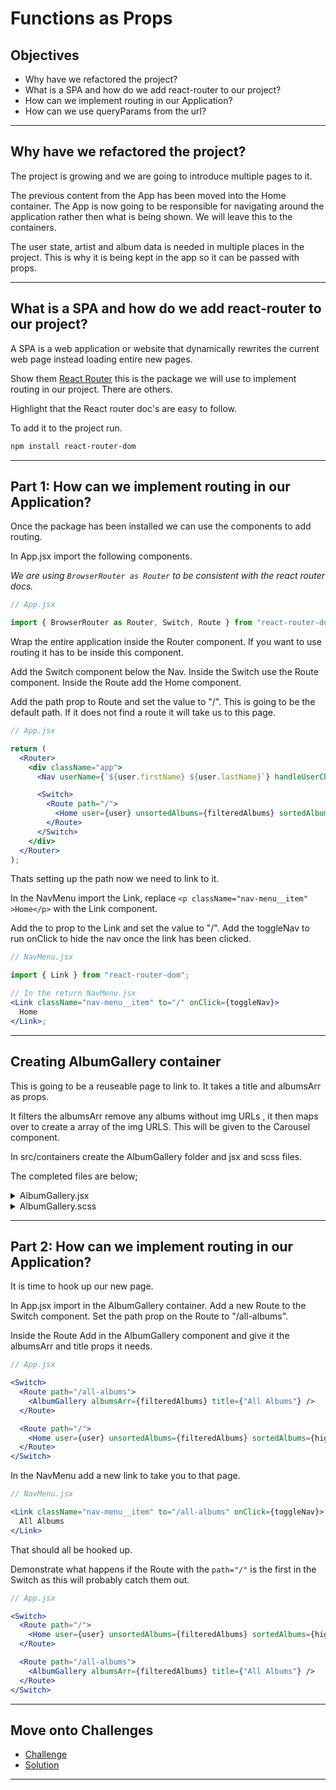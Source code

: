 # Functions as Props

## Objectives

- Why have we refactored the project?
- What is a SPA and how do we add react-router to our project?
- How can we implement routing in our Application?
- How can we use queryParams from the url?

---

## Why have we refactored the project?

The project is growing and we are going to introduce multiple pages to it.

The previous content from the App has been moved into the Home container. The App is now going to be responsible for navigating around the application rather then what is being shown. We will leave this to the containers.

The user state, artist and album data is needed in multiple places in the project. This is why it is being kept in the app so it can be passed with props.

---

## What is a SPA and how do we add react-router to our project?

A SPA is a web application or website that dynamically rewrites the current web page instead loading entire new pages.

Show them [React Router](https://reactrouter.com/web/guides/quick-start) this is the package we will use to implement routing in our project. There are others.

Highlight that the React router doc's are easy to follow.

To add it to the project run.

```bash
npm install react-router-dom
```

---

## Part 1: How can we implement routing in our Application?

Once the package has been installed we can use the components to add routing.

In App.jsx import the following components.

_We are using `BrowserRouter as Router` to be consistent with the react router docs._

```jsx
// App.jsx

import { BrowserRouter as Router, Switch, Route } from "react-router-dom";
```

Wrap the entire application inside the Router component. If you want to use routing it has to be inside this component.

Add the Switch component below the Nav. Inside the Switch use the Route component. Inside the Route add the Home component.

Add the path prop to Route and set the value to "/". This is going to be the default path. If it does not find a route it will take us to this page.

```jsx
// App.jsx

return (
  <Router>
    <div className="app">
      <Nav userName={`${user.firstName} ${user.lastName}`} handleUserChange={handleUserChange} />

      <Switch>
        <Route path="/">
          <Home user={user} unsortedAlbums={filteredAlbums} sortedAlbums={highestRating} artist={artist} />
        </Route>
      </Switch>
    </div>
  </Router>
);
```

Thats setting up the path now we need to link to it.

In the NavMenu import the Link, replace `<p className="nav-menu__item" >Home</p>` with the Link component.

Add the to prop to the Link and set the value to "/". Add the toggleNav to run onClick to hide the nav once the link has been clicked.

```jsx
// NavMenu.jsx

import { Link } from "react-router-dom";

// In the return NavMenu.jsx
<Link className="nav-menu__item" to="/" onClick={toggleNav}>
  Home
</Link>;
```

---

## Creating AlbumGallery container

This is going to be a reuseable page to link to. It takes a title and albumsArr as props.

It filters the albumsArr remove any albums without img URLs , it then maps over to create a array of the img URLS. This will be given to the Carousel component.

In src/containers create the AlbumGallery folder and jsx and scss files.

The completed files are below;

<details>
<summary>AlbumGallery.jsx</summary>

```jsx
// AlbumGallery.jsx

import React from "react";

import "./AlbumGallery.scss";

import Carousel from "../../components/Carousel/Carousel";

const AlbumGallery = props => {
  const { albumsArr, title } = props;

  const imagesArr = albumsArr.filter(album => album.strAlbumThumb).map(album => album.strAlbumThumb);

  return (
    <section className="album-gallery">
      <h1 className="album-gallery__heading">{title}</h1>

      <div className="album-gallery__carousel">
        <Carousel imagesArr={imagesArr} />
      </div>
    </section>
  );
};

export default AlbumGallery;
```

</details>

<details>
<summary>AlbumGallery.scss</summary>

```scss
// AlbumGallery.scss

.album-gallery {
  &__heading {
    padding: 0 50px;
    font-size: 30px;
    text-align: center;
  }
}

@media (min-width: 992px) {
  .album-gallery {
    display: grid;
    grid-template-columns: repeat(4, 1fr);
    gap: 25px 50px;
    padding: 0 50px;

    &__heading {
      grid-column: 1 / -1;
      padding: 0;
    }

    &__carousel {
      width: 100%;
      grid-column: 2/4;
    }
  }
}
```

</details>

---

## Part 2: How can we implement routing in our Application?

It is time to hook up our new page.

In App.jsx import in the AlbumGallery container. Add a new Route to the Switch component. Set the path prop on the Route to "/all-albums".

Inside the Route Add in the AlbumGallery component and give it the albumsArr and title props it needs.

```jsx
// App.jsx

<Switch>
  <Route path="/all-albums">
    <AlbumGallery albumsArr={filteredAlbums} title={"All Albums"} />
  </Route>

  <Route path="/">
    <Home user={user} unsortedAlbums={filteredAlbums} sortedAlbums={highestRating} artist={artist} />
  </Route>
</Switch>
```

In the NavMenu add a new link to take you to that page.

```jsx
// NavMenu.jsx

<Link className="nav-menu__item" to="/all-albums" onClick={toggleNav}>
  All Albums
</Link>
```

That should all be hooked up.

Demonstrate what happens if the Route with the `path="/"` is the first in the Switch as this will probably catch them out.

```jsx
// App.jsx

<Switch>
  <Route path="/">
    <Home user={user} unsortedAlbums={filteredAlbums} sortedAlbums={highestRating} artist={artist} />
  </Route>

  <Route path="/all-albums">
    <AlbumGallery albumsArr={filteredAlbums} title={"All Albums"} />
  </Route>
</Switch>
```

---

## Move onto Challenges

- [Challenge](./challenge/challenge.md)
- [Solution](./challenge/solution.md)

---
